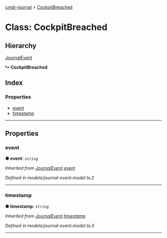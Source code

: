 [cmdr-journal](../README.md) > [CockpitBreached](../classes/cockpitbreached.md)



# Class: CockpitBreached

## Hierarchy


 [JournalEvent](journalevent.md)

**↳ CockpitBreached**







## Index

### Properties

* [event](cockpitbreached.md#event)
* [timestamp](cockpitbreached.md#timestamp)



---
## Properties
<a id="event"></a>

###  event

**●  event**:  *`string`* 

*Inherited from [JournalEvent](journalevent.md).[event](journalevent.md#event)*

*Defined in models/journal-event.model.ts:2*





___

<a id="timestamp"></a>

###  timestamp

**●  timestamp**:  *`string`* 

*Inherited from [JournalEvent](journalevent.md).[timestamp](journalevent.md#timestamp)*

*Defined in models/journal-event.model.ts:3*





___


